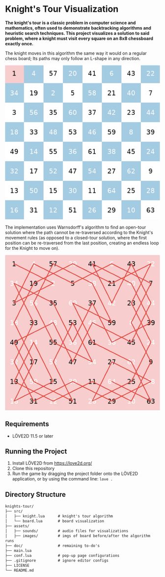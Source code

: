 # Knight's Tour Visualization

**The knight's tour is a classic problem in computer science and mathematics, often used to demonstrate backtracking algorithms and heuristic search techniques. This project visualizes a solution to said problem, where a knight must visit every square on an 8x8 chessboard exactly once.**

The knight moves in this algorithm the same way it would on a regular chess board; Its paths may only follow an L-shape in any direction.

![Initialized Board](./assets/images/init-board.jpeg)

The implementation uses Warnsdorff's algorithm to find an open-tour solution where the path cannot be re-traversed according to the Knight's movement rules (as opposed to a closed-tour solution, where the first position can be re-traversed from the last position, creating an endless loop for the Knight to move on). 

![Initialized Board](./assets/images/end-board.jpeg)

## Requirements
- LÖVE2D 11.5 or later

## Running the Project
1. Install LÖVE2D from https://love2d.org/
2. Clone this repository
3. Run the game by dragging the project folder onto the LÖVE2D application, or by using the command line: ```love .```

## Directory Structure
```
knights-tour/
├── src/                   
│   ├── knight.lua      # knight's tour algorithm
│   └── board.lua       # board visualization
├── assets/
│   ├── sounds/         # audio files for visualizations
│   ├── images/         # imgs of board before/after the algorithm runs
├── doc/                # remaining to-do's
├── main.lua
├── conf.lua            # pop-up page configurations
├── .gitignore          # ignore editor configs
├── LICENSE
└── README.md
```
